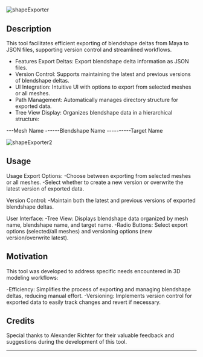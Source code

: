 
# <Shape Exporter Tool for Autodesk Maya>
![shapeExporter](https://github.com/LizzyHerrera/ShapeExporter/assets/109104254/1caed251-c079-400a-a3dd-20c91d651067)

## Description

This tool facilitates efficient exporting of blendshape deltas from Maya to JSON files, supporting version control and streamlined workflows.

- Features Export Deltas: Export blendshape delta information as JSON files. 
- Version Control: Supports maintaining the latest and previous versions of blendshape deltas. 
- UI Integration: Intuitive UI with options to export from selected meshes or all meshes. 
- Path Management: Automatically manages directory structure for exported data. 
- Tree View Display: Organizes blendshape data in a hierarchical structure: 

---Mesh Name 
------Blendshape Name 
----------Target Name

![shapeExporter2](https://github.com/LizzyHerrera/ShapeExporter/assets/109104254/6918793b-6fd4-43f7-ab2b-c9a62359d258)


## Usage
Usage Export Options: 
-Choose between exporting from selected meshes or all meshes. 
-Select whether to create a new version or overwrite the latest version of exported data. 

Version Control: 
-Maintain both the latest and previous versions of exported blendshape deltas. 

User Interface: 
-Tree View: Displays blendshape data organized by mesh name, blendshape name, and target name. 
-Radio Buttons: Select export options (selected/all meshes) and versioning options (new version/overwrite latest).

## Motivation
This tool was developed to address specific needs encountered in 3D modeling workflows:

-Efficiency: Simplifies the process of exporting and managing blendshape deltas, reducing manual effort. 
-Versioning: Implements version control for exported data to easily track changes and revert if necessary.

## Credits

Special thanks to Alexander Richter for their valuable feedback and suggestions during the development of this tool.

---

